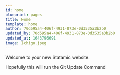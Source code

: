 ```yaml
---
id: home
blueprint: pages
title: Home
template: home
author: 70d595a4-406f-4931-873e-0d3535a3b2b0
updated_by: 70d595a4-406f-4931-873e-0d3535a3b2b0
updated_at: 1643796691
image: Ichigo.jpeg
---
```

Welcome to your new Statamic website.


Hopefully this will run the Git Update Command